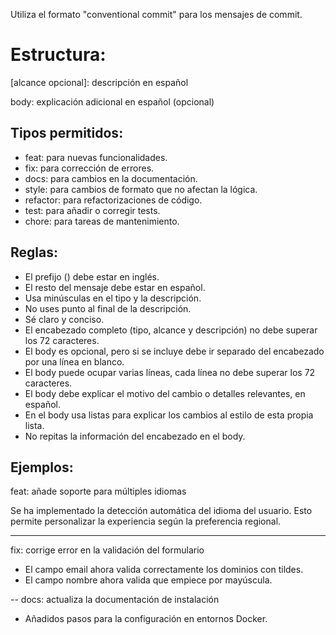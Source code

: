 Utiliza el formato "conventional commit" para los mensajes de commit.

# Estructura:
<tipo>[alcance opcional]: descripción en español

body: explicación adicional en español (opcional)

## Tipos permitidos:
- feat: para nuevas funcionalidades.
- fix: para corrección de errores.
- docs: para cambios en la documentación.
- style: para cambios de formato que no afectan la lógica.
- refactor: para refactorizaciones de código.
- test: para añadir o corregir tests.
- chore: para tareas de mantenimiento.

## Reglas:
- El prefijo (<tipo>) debe estar en inglés.
- El resto del mensaje debe estar en español.
- Usa minúsculas en el tipo y la descripción.
- No uses punto al final de la descripción.
- Sé claro y conciso.
- El encabezado completo (tipo, alcance y descripción) no debe superar los 72 caracteres.
- El body es opcional, pero si se incluye debe ir separado del encabezado por una línea en blanco.
- El body puede ocupar varias líneas, cada línea no debe superar los 72 caracteres.
- El body debe explicar el motivo del cambio o detalles relevantes, en español.
- En el body usa listas para explicar los cambios al estilo de esta propia lista.
- No repitas la información del encabezado en el body.

## Ejemplos:
feat: añade soporte para múltiples idiomas

Se ha implementado la detección automática del idioma del usuario.
Esto permite personalizar la experiencia según la preferencia regional.

---
fix: corrige error en la validación del formulario

- El campo email ahora valida correctamente los dominios con tildes.
- El campo nombre ahora valida que empiece por mayúscula.

--
docs: actualiza la documentación de instalación

- Añadidos pasos para la configuración en entornos Docker.